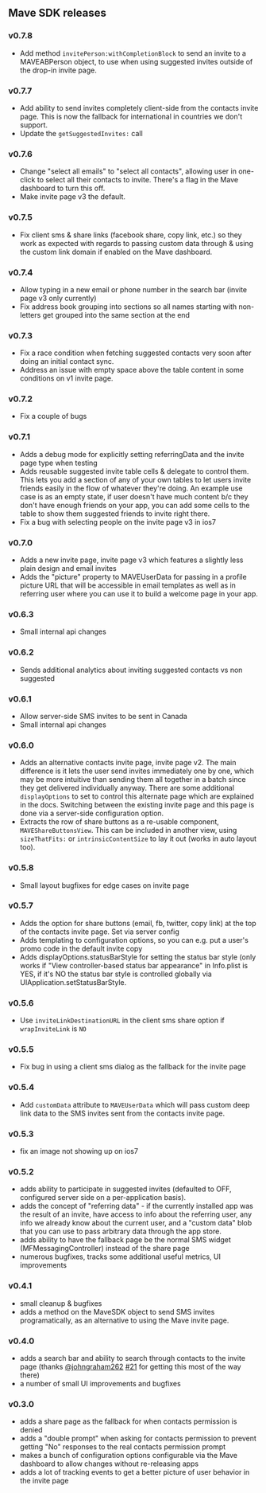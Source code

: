 ## Mave SDK releases

### v0.7.8
- Add method `invitePerson:withCompletionBlock` to send an invite to a MAVEABPerson object, to use when using suggested invites outside of the drop-in invite page.

### v0.7.7
- Add ability to send invites completely client-side from the contacts invite page. This is now the fallback for international in countries we don't support.
- Update the `getSuggestedInvites:` call

### v0.7.6
- Change "select all emails" to "select all contacts", allowing user in one-click to select all their contacts to invite. There's a flag in the Mave dashboard to turn this off.
- Make invite page v3 the default.

### v0.7.5
- Fix client sms & share links (facebook share, copy link, etc.) so they work as expected with regards to passing custom data through & using the custom link domain if enabled on the Mave dashboard.

### v0.7.4
- Allow typing in a new email or phone number in the search bar (invite page v3 only currently)
- Fix address book grouping into sections so all names starting with non-letters get grouped into the same section at the end

### v0.7.3
- Fix a race condition when fetching suggested contacts very soon after doing an initial contact sync.
- Address an issue with empty space above the table content in some conditions on v1 invite page.

### v0.7.2
- Fix a couple of bugs

### v0.7.1
- Adds a debug mode for explicitly setting referringData and the invite page type when testing
- Adds reusable suggested invite table cells & delegate to control them. This lets you add a section of any of your own tables to let users invite friends easily in the flow of whatever they're doing. An example use case is as an empty state, if user doesn't have much content b/c they don't have enough friends on your app, you can add some cells to the table to show them suggested friends to invite right there.
- Fix a bug with selecting people on the invite page v3 in ios7

### v0.7.0
- Adds a new invite page, invite page v3 which features a slightly less plain design and email invites
- Adds the "picture" property to MAVEUserData for passing in a profile picture URL that will be accessible in email templates as well as in referring user where you can use it to build a welcome page in your app.

### v0.6.3
- Small internal api changes

### v0.6.2
- Sends additional analytics about inviting suggested contacts vs non suggested

### v0.6.1
- Allow server-side SMS invites to be sent in Canada
- Small internal api changes

### v0.6.0
- Adds an alternative contacts invite page, invite page v2. The main difference is it lets the user send invites immediately one by one, which may be more intuitive than sending them all together in a batch since they get delivered individually anyway. There are some additional `displayOptions` to set to control this alternate page which are explained in the docs. Switching between the existing invite page and this page is done via a server-side configuration option.
- Extracts the row of share buttons as a re-usable component, `MAVEShareButtonsView`. This can be included in another view, using `sizeThatFits:` or `intrinsicContentSize` to lay it out (works in auto layout too).

### v0.5.8
 - Small layout bugfixes for edge cases on invite page

### v0.5.7
 - Adds the option for share buttons (email, fb, twitter, copy link) at the top of the contacts invite page. Set via server config
 - Adds templating to configuration options, so you can e.g. put a user's promo code in the default invite copy
 - Adds displayOptions.statusBarStyle for setting the status bar style (only works if "View controller-based status bar appearance" in Info.plist is YES, if it's NO the status bar style is controlled globally via UIApplication.setStatusBarStyle.

### v0.5.6
 - Use `inviteLinkDestinationURL` in the client sms share option if `wrapInviteLink` is `NO`

### v0.5.5
 - Fix bug in using a client sms dialog as the fallback for the invite page

### v0.5.4
 - Add `customData` attribute to `MAVEUserData` which will pass custom deep link data to the SMS invites sent from the contacts invite page.

### v0.5.3
 - fix an image not showing up on ios7

### v0.5.2
 - adds ability to participate in suggested invites (defaulted to OFF, configured server side on a per-application basis).
 - adds the concept of "referring data" - if the currently installed app was the result of an invite, have access to info about the referring user, any info we already know about the current user, and a "custom data" blob that you can use to pass arbitrary data through the app store.
 - adds ability to have the fallback page be the normal SMS widget (MFMessagingController) instead of the share page
 - numerous bugfixes, tracks some additional useful metrics, UI improvements

### v0.4.1
- small cleanup & bugfixes
- adds a method on the MaveSDK object to send SMS invites programatically, as an alternative to using the Mave invite page.

### v0.4.0
- adds a search bar and ability to search through contacts to the invite page (thanks [@johngraham262](https://github.com/johngraham262) [#21](https://github.com/mave/mave-ios-sdk/pull/21) for getting this most of the way there)
- a number of small UI improvements and bugfixes

### v0.3.0
- adds a share page as the fallback for when contacts permission is denied
- adds a "double prompt" when asking for contacts permission to prevent getting "No" responses to the real contacts permission prompt
- makes a bunch of configuration options configurable via the Mave dashboard to allow changes without re-releasing apps
- adds a lot of tracking events to get a better picture of user behavior in the invite page
